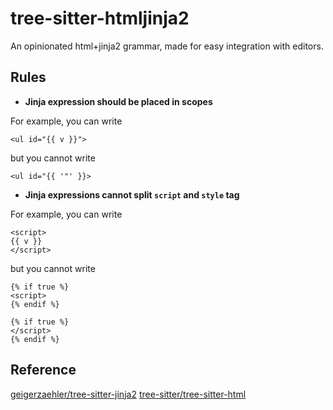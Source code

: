 # tree-sitter-htmljinja2

An opinionated html+jinja2 grammar, made for easy integration with editors.

## Rules

- **Jinja expression should be placed in scopes**

For example, you can write 

```jinja
<ul id="{{ v }}">
```

but you cannot write

```jinja
<ul id="{{ '"' }}>
```

- **Jinja expressions cannot split `script` and `style` tag**

For example, you can write

```jinja
<script>
{{ v }}
</script>
```

but you cannot write

```jinja
{% if true %}
<script>
{% endif %}

{% if true %}
</script>
{% endif %}
```



## Reference

[geigerzaehler/tree-sitter-jinja2](https://github.com/geigerzaehler/tree-sitter-jinja2)
[tree-sitter/tree-sitter-html](https://github.com/tree-sitter/tree-sitter-html)



